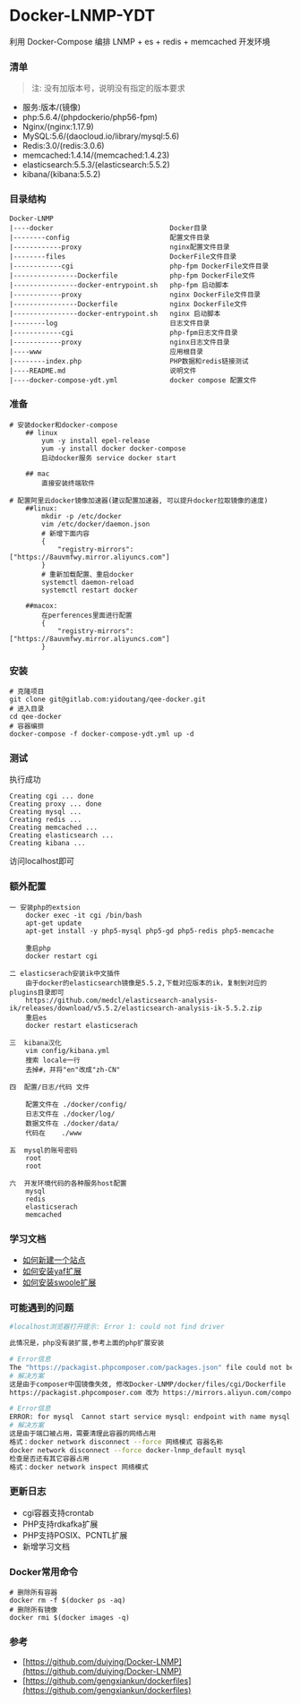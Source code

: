 # Docker-LNMP-YDT
利用 Docker-Compose 编排 LNMP + es + redis + memcached 开发环境  

### 清单 
> 注: 没有加版本号，说明没有指定的版本要求
- 服务:版本/(镜像)
- php:5.6.4/(phpdockerio/php56-fpm)
- Nginx/(nginx:1.17.9)
- MySQL:5.6/(daocloud.io/library/mysql:5.6)
- Redis:3.0/(redis:3.0.6)
- memcached:1.4.14/(memcached:1.4.23)
- elasticsearch:5.5.3/(elasticsearch:5.5.2)
- kibana/(kibana:5.5.2)

### 目录结构
```
Docker-LNMP
|----docker                             Docker目录
|--------config                         配置文件目录
|------------proxy                      nginx配置文件目录
|--------files                          DockerFile文件目录
|------------cgi                        php-fpm DockerFile文件目录
|----------------Dockerfile             php-fpm DockerFile文件
|----------------docker-entrypoint.sh   php-fpm 启动脚本
|------------proxy                      nginx DockerFile文件目录
|----------------Dockerfile             nginx DockerFile文件
|----------------docker-entrypoint.sh   nginx 启动脚本
|--------log                            日志文件目录
|------------cgi                        php-fpm日志文件目录
|------------proxy                      nginx日志文件目录
|----www                                应用根目录
|--------index.php                      PHP数据和redis链接测试
|----README.md                          说明文件
|----docker-compose-ydt.yml             docker compose 配置文件 
```
### 准备
```shell
# 安装docker和docker-compose 
	## linux
		yum -y install epel-release 
		yum -y install docker docker-compose
		启动docker服务 service docker start
	
	## mac
		直接安装终端软件

# 配置阿里云docker镜像加速器(建议配置加速器, 可以提升docker拉取镜像的速度)
	##linux:
		mkdir -p /etc/docker
		vim /etc/docker/daemon.json
		# 新增下面内容
		{
		    "registry-mirrors": ["https://8auvmfwy.mirror.aliyuncs.com"]
		}
		# 重新加载配置、重启docker
		systemctl daemon-reload 
		systemctl restart docker 

	##macox:
		在perferences里面进行配置
		{
		    "registry-mirrors": ["https://8auvmfwy.mirror.aliyuncs.com"]
		}

```

### 安装
```shell
# 克隆项目
git clone git@gitlab.com:yidoutang/qee-docker.git
# 进入目录
cd qee-docker
# 容器编排
docker-compose -f docker-compose-ydt.yml up -d
```
### 测试
执行成功
```
Creating cgi ... done
Creating proxy ... done
Creating mysql ...
Creating redis ...
Creating memcached ...
Creating elasticsearch ...
Creating kibana ...
```
访问localhost即可

### 额外配置
	一 安装php的extsion
		docker exec -it cgi /bin/bash
		apt-get update
		apt-get install -y php5-mysql php5-gd php5-redis php5-memcache

		重启php
		docker restart cgi

	二 elasticserach安装ik中文插件
		由于docker的elasticsearch镜像是5.5.2,下载对应版本的ik，复制到对应的plugins目录即可
		https://github.com/medcl/elasticsearch-analysis-ik/releases/download/v5.5.2/elasticsearch-analysis-ik-5.5.2.zip
		重启es
		docker restart elasticserach

	三  kibana汉化
		vim config/kibana.yml
		搜索 locale一行
		去掉#，并将"en"改成"zh-CN"

	四  配置/日志/代码 文件

		配置文件在 ./docker/config/
		日志文件在 ./docker/log/
		数据文件在 ./docker/data/
		代码在    ./www 

	五  mysql的账号密码
		root  
		root

	六  开发环境代码的各种服务host配置
		mysql
		redis
		elasticserach
		memcached

### 学习文档
- [如何新建一个站点](docs/如何新建一个站点.md)
- [如何安装yaf扩展](docs/如何安装yaf扩展.md)
- [如何安装swoole扩展](docs/如何安装swoole扩展.md)

### 可能遇到的问题
```bash
#localhost浏览器打开提示: Error 1: could not find driver

此情况是，php没有装扩展,参考上面的php扩展安装

```

```bash
# Error信息
The "https://packagist.phpcomposer.com/packages.json" file could not be down
# 解决方案
这是由于composer中国镜像失效, 修改Docker-LNMP/docker/files/cgi/Dockerfile
https://packagist.phpcomposer.com 改为 https://mirrors.aliyun.com/composer/
```

```bash
# Error信息
ERROR: for mysql  Cannot start service mysql: endpoint with name mysql already exists in network docker-lnmp_default
# 解决方案
这是由于端口被占用，需要清理此容器的网络占用
格式：docker network disconnect --force 网络模式 容器名称
docker network disconnect --force docker-lnmp_default mysql
检查是否还有其它容器占用
格式：docker network inspect 网络模式
```
### 更新日志
- cgi容器支持crontab
- PHP支持rdkafka扩展
- PHP支持POSIX、PCNTL扩展
- 新增学习文档

### Docker常用命令
```shell
# 删除所有容器
docker rm -f $(docker ps -aq)  
# 删除所有镜像
docker rmi $(docker images -q)
```

### 参考
- [https://github.com/duiying/Docker-LNMP](https://github.com/duiying/Docker-LNMP)
- [https://github.com/gengxiankun/dockerfiles](https://github.com/gengxiankun/dockerfiles)